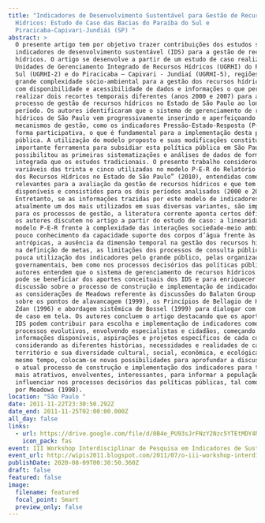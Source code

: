 ```yaml
---
title: "Indicadores de Desenvolvimento Sustentável para Gestão de Recursos
  Hídricos: Estudo de Caso das Bacias do Paraíba do Sul e
  Piracicaba-Capivari-Jundiái (SP) "
abstract: >
  O presente artigo tem por objetivo trazer contribuições dos estudos sobre
  indicadores de desenvolvimento sustentável (IDS) para a gestão de recursos
  hídricos. O artigo se desenvolve a partir de um estudo de caso realizado nas
  Unidades de Gerenciamento Integrado de Recursos Hídricos (UGRHI) do Paraíba do
  Sul (UGRHI-2) e do Piracicaba – Capivari - Jundiaí (UGRHI-5), regiões de
  grande complexidade sócio-ambiental para a gestão dos recursos hídricos, mas
  com disponibilidade e acessibilidade de dados e informações o que permitiu
  realizar dois recortes temporais diferentes (anos 2000 e 2007) para análise do
  processo de gestão de recursos hídricos no Estado de São Paulo ao longo deste
  período. Os autores identificaram que o sistema de gerenciamento de recursos
  hídricos de São Paulo vem progressivamente inserindo e aperfeiçoando
  mecanismos de gestão, como os indicadores Pressão-Estado-Resposta (P-E-R), de
  forma participativa, o que é fundamental para a implementação desta política
  pública. A utilização do modelo proposto e suas modificações constitui uma
  importante ferramenta para subsidiar esta política pública em São Paulo e
  possibilitou as primeiras sistematizações e análises de dados de forma mais
  integrada que os estudos tradicionais. O presente trabalho considerou onze
  variáveis das trinta e cinco utilizadas no modelo P-E-R do Relatório “Situação
  dos Recursos Hídricos no Estado de São Paulo” (2010), entendidas como as mais
  relevantes para a avaliação da gestão de recursos hídricos e que tem dados
  disponíveis e consistidos para os dois períodos analisados (2000 e 2007).
  Entretanto, se as informações trazidas por este modelo de indicadores,
  atualmente um dos mais utilizados em suas diversas variantes, são importantes
  para os processos de gestão, a literatura corrente aponta certos déficits que
  os autores discutem no artigo a partir do estudo de caso: a linearidade do
  modelo P-E-R frente à complexidade das interações sociedade-meio ambiente, o
  pouco conhecimento da capacidade suporte dos corpos d’água frente às pressões
  antrópicas, a ausência da dimensão temporal na gestão dos recursos hídricos e
  na definição de metas, as limitações dos processos de consulta pública, a
  pouca utilização dos indicadores pelo grande público, pelas organizações não
  governamentais, bem como nos processos decisórios das políticas públicas. Os
  autores entendem que o sistema de gerenciamento de recursos hídricos paulista
  pode se beneficiar dos aportes conceituais dos IDS e para enriquecer a
  discussão sobre o processo de construção e implementação de indicadores trazem
  as considerações de Meadows referente às discussões do Balaton Group (1998) e
  sobre os pontos de alavancagem (1999), os Princípios de Bellagio de Hard e
  Zdan (1996) e abordagem sistêmica de Bossel (1999) para dialogar com o estudo
  de caso em tela. Os autores concluem o artigo destacando que os aportes dos
  IDS podem contribuir para escolha e implementação de indicadores como
  processos evolutivos, envolvendo especialistas e cidadãos, começando pelas
  informações disponíveis, aspirações e projetos específicos de cada comunidade,
  considerando as diferentes histórias, necessidades e realidades de cada
  território e sua diversidade cultural, social, econômica, e ecológica. Ao
  mesmo tempo, colocam-se novas possibilidades para aprofundar a discussão sobre
  o atual processo de construção e implementação dos indicadores para torná-los
  mais atrativos, envolventes, interessantes, para informar a população e
  influenciar nos processos decisórios das políticas públicas, tal como sugerido
  por Meadows (1998).
location: "São Paulo "
date: 2011-11-22T23:30:50.292Z
date_end: 2011-11-25T02:00:00.000Z
all_day: false
links:
  - url: https://drive.google.com/file/d/0B4e_PU93sJrFNzY2Nzc5YTEtMDY4NC00Mjg2LThmYjAtNTU5ODgxMWZjMTc0/view
    icon_pack: fas
event: III Workshop Interdisciplinar de Pesquisa em Indicadores de Sustentabilidade
event_url: http://wipis2011.blogspot.com/2011/07/o-iii-workshop-interdisciplinar-de.html?m=1
publishDate: 2020-08-09T00:30:50.360Z
draft: false
featured: false
image:
  filename: featured
  focal_point: Smart
  preview_only: false
---
```

